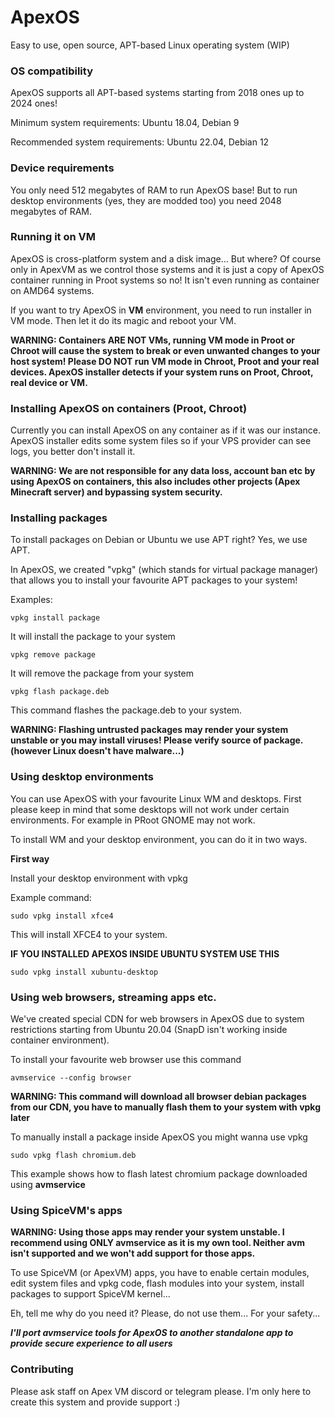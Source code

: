 # ApexOS
Easy to use, open source, APT-based Linux operating system (WIP)

### OS compatibility
ApexOS supports all APT-based systems starting from 2018 ones up to 2024 ones!

Minimum system requirements: Ubuntu 18.04, Debian 9

Recommended system requirements: Ubuntu 22.04, Debian 12

### Device requirements
You only need 512 megabytes of RAM to run ApexOS base! But to run desktop environments (yes, they are modded too) you need 2048 megabytes of RAM. 

### Running it on VM
ApexOS is cross-platform system and a disk image... But where? Of course only in ApexVM as we control those systems and it is just a copy of ApexOS container running in Proot systems so no! It isn't even running as container on AMD64 systems.

If you want to try ApexOS in **VM** environment, you need to run installer in VM mode. Then let it do its magic and reboot your VM.

**WARNING: Containers ARE NOT VMs, running VM mode in Proot or Chroot will cause the system to break or even unwanted changes to your host system! Please DO NOT run VM mode in Chroot, Proot and your real devices. ApexOS installer detects if your system runs on Proot, Chroot, real device or VM.**

### Installing ApexOS on containers (Proot, Chroot)
Currently you can install ApexOS on any container as if it was our instance. ApexOS installer edits some system files so if your VPS provider can see logs, you better don't install it.

**WARNING: We are not responsible for any data loss, account ban etc by using ApexOS on containers, this also includes other projects (Apex Minecraft server) and bypassing system security.**

### Installing packages
To install packages on Debian or Ubuntu we use APT right? Yes, we use APT.

In ApexOS, we created "vpkg" (which stands for virtual package manager) that allows you to install your favourite APT packages to your system!

Examples:
```
vpkg install package
```
It will install the package to your system
```
vpkg remove package
```
It will remove the package from your system
```
vpkg flash package.deb
```
This command flashes the package.deb to your system. 

**WARNING: Flashing untrusted packages may render your system unstable or you may install viruses! Please verify source of package. (however Linux doesn't have malware...)**

### Using desktop environments
You can use ApexOS with your favourite Linux WM and desktops. First please keep in mind that some desktops will not work under certain environments. For example in PRoot GNOME may not work. 

To install WM and your desktop environment, you can do it in two ways.

**First way**

Install your desktop environment with vpkg

Example command:
```
sudo vpkg install xfce4
```
This will install XFCE4 to your system.

**IF YOU INSTALLED APEXOS INSIDE UBUNTU SYSTEM USE THIS**
```
sudo vpkg install xubuntu-desktop
```

### Using web browsers, streaming apps etc.
We've created special CDN for web browsers in ApexOS due to system restrictions starting from Ubuntu 20.04 (SnapD isn't working inside container environment).

To install your favourite web browser use this command
```
avmservice --config browser
```
**WARNING: This command will download all browser debian packages from our CDN, you have to manually flash them to your system with vpkg later**

To manually install a package inside ApexOS you might wanna use vpkg
```
sudo vpkg flash chromium.deb
```
This example shows how to flash latest chromium package downloaded using **avmservice**

### Using SpiceVM's apps
**WARNING: Using those apps may render your system unstable. I recommend using ONLY avmservice as it is my own tool. Neither avm isn't supported and we won't add support for those apps.**

To use SpiceVM (or ApexVM) apps, you have to enable certain modules, edit system files and vpkg code, flash modules into your system, install packages to support SpiceVM kernel...

Eh, tell me why do you need it? Please, do not use them... For your safety...

***I'll port avmservice tools for ApexOS to another standalone app to provide secure experience to all users***

### Contributing
Please ask staff on Apex VM discord or telegram please. I'm only here to create this system and provide support :)
